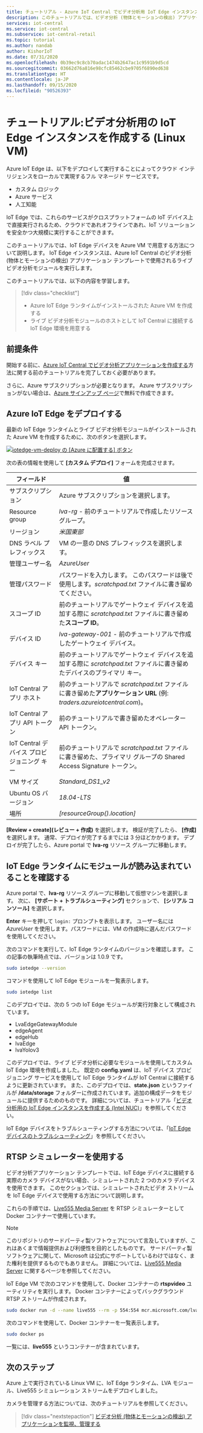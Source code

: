 ```yaml
---
title: チュートリアル - Azure IoT Central でビデオ分析用 IoT Edge インスタンスを作成する (Linux VM)
description: このチュートリアルでは、ビデオ分析 (物体とモーションの検出) アプリケーション テンプレートを使用して、ビデオ分析用 IoT Edge インスタンスを Linux VM に作成する方法について説明します。
services: iot-central
ms.service: iot-central
ms.subservice: iot-central-retail
ms.topic: tutorial
ms.author: nandab
author: KishorIoT
ms.date: 07/31/2020
ms.openlocfilehash: 0b39ec9c8cb70adac1474b2647ac1c9591b9d5cd
ms.sourcegitcommit: 03662d76a816e98cfc85462cbe9705f6890ed638
ms.translationtype: HT
ms.contentlocale: ja-JP
ms.lasthandoff: 09/15/2020
ms.locfileid: "90526393"
---
```

# <a name="tutorial-create-an-iot-edge-instance-for-video-analytics-linux-vm"></a>チュートリアル:ビデオ分析用の IoT Edge インスタンスを作成する (Linux VM)

Azure IoT Edge は、以下をデプロイして実行することによってクラウド インテリジェンスをローカルで実現するフル マネージド サービスです。

* カスタム ロジック
* Azure サービス
* 人工知能

IoT Edge では、これらのサービスがクロスプラットフォームの IoT デバイス上で直接実行されるため、クラウドであれオフラインであれ、IoT ソリューションを安全かつ大規模に実行することができます。

このチュートリアルでは、IoT Edge デバイスを Azure VM で用意する方法について説明します。 IoT Edge インスタンスは、Azure IoT Central のビデオ分析 (物体とモーションの検出) アプリケーション テンプレートで使用されるライブ ビデオ分析モジュールを実行します。

このチュートリアルでは、以下の内容を学習します。
> [!div class="checklist"]
> * Azure IoT Edge ランタイムがインストールされた Azure VM を作成する
> * ライブ ビデオ分析モジュールのホストとして IoT Central に接続する IoT Edge 環境を用意する

## <a name="prerequisites"></a>前提条件

開始する前に、[Azure IoT Central でビデオ分析アプリケーションを作成する](./tutorial-video-analytics-create-app.md)方法に関する前のチュートリアルを完了しておく必要があります。

さらに、Azure サブスクリプションが必要となります。 Azure サブスクリプションがない場合は、[Azure サインアップ ページ](https://aka.ms/createazuresubscription)で無料で作成できます。

## <a name="deploy-azure-iot-edge"></a>Azure IoT Edge をデプロイする

最新の IoT Edge ランタイムとライブ ビデオ分析モジュールがインストールされた Azure VM を作成するために、次のボタンを選択します。

[![iotedge-vm-deploy の [Azure に配置する] ボタン](https://aka.ms/deploytoazurebutton)](https://portal.azure.com/#create/Microsoft.Template/uri/https%3A%2F%2Fraw.githubusercontent.com%2FAzure%2Flive-video-analytics%2Fmaster%2Fref-apps%2Flva-edge-iot-central-gateway%2Fvm_deploy%2FedgeModuleVMDeploy.json)

次の表の情報を使用して **[カスタム デプロイ]** フォームを完成させます。

| フィールド | 値 |
| ----- | ----- |
| サブスクリプション | Azure サブスクリプションを選択します。 |
| Resource group | *lva-rg* - 前のチュートリアルで作成したリソース グループ。 |
| リージョン       | *米国東部* |
| DNS ラベル プレフィックス | VM の一意の DNS プレフィックスを選択します。 |
| 管理ユーザー名 | *AzureUser* |
| 管理パスワード | パスワードを入力します。 このパスワードは後で使用します。*scratchpad.txt* ファイルに書き留めてください。 |
| スコープ ID | 前のチュートリアルでゲートウェイ デバイスを追加する際に *scratchpad.txt* ファイルに書き留めた**スコープ ID**。 |
| デバイス ID | *lva-gateway-001* - 前のチュートリアルで作成したゲートウェイ デバイス。 |
| デバイス キー | 前のチュートリアルでゲートウェイ デバイスを追加する際に *scratchpad.txt* ファイルに書き留めたデバイスのプライマリ キー。 |
| IoT Central アプリ ホスト | 前のチュートリアルで *scratchpad.txt* ファイルに書き留めた**アプリケーション URL** (例: *traders.azureiotcentral.com*)。 |
| IoT Central アプリ API トークン | 前のチュートリアルで書き留めたオペレーター API トークン。 |
| IoT Central デバイス プロビジョニング キー | 前のチュートリアルで *scratchpad.txt* ファイルに書き留めた、プライマリ グループの Shared Access Signature トークン。 |
| VM サイズ | *Standard_DS1_v2* |
| Ubuntu OS バージョン | *18.04-LTS* |
| 場所 | *[resourceGroup().location]* |

**[Review + create]\(レビュー + 作成\)** を選択します。 検証が完了したら、 **[作成]** を選択します。 通常、デプロイが完了するまでには 3 分ほどかかります。 デプロイが完了したら、Azure portal で **lva-rg** リソース グループに移動します。

## <a name="ensure-the-iot-edge-runtime-loads-the-modules"></a>IoT Edge ランタイムにモジュールが読み込まれていることを確認する

Azure portal で、**lva-rg** リソース グループに移動して仮想マシンを選択します。 次に、 **[サポート + トラブルシューティング]** セクションで、 **[シリアル コンソール]** を選択します。

**Enter** キーを押して `login:` プロンプトを表示します。 ユーザー名には *AzureUser* を使用します。パスワードには、VM の作成時に選んだパスワードを使用してください。

次のコマンドを実行して、IoT Edge ランタイムのバージョンを確認します。 この記事の執筆時点では、バージョンは 1.0.9 です。

```bash
sudo iotedge --version
```

コマンドを使用して IoT Edge モジュールを一覧表示します。

```bash
sudo iotedge list
```

このデプロイでは、次の 5 つの IoT Edge モジュールが実行対象として構成されています。

* LvaEdgeGatewayModule
* edgeAgent
* edgeHub
* lvaEdge
* lvaYolov3

このデプロイでは、ライブ ビデオ分析に必要なモジュールを使用してカスタム IoT Edge 環境を作成しました。 既定の **config.yaml** は、IoT デバイス プロビジョニング サービスを使用して IoT Edge ランタイムが IoT Central に接続するように更新されています。 また、このデプロイでは、**state.json** というファイルが **/data/storage** フォルダーに作成されています。追加の構成データをモジュールに提供するためのものです。 詳細については、チュートリアル「[ビデオ分析用の IoT Edge インスタンスを作成する (Intel NUC)](./tutorial-video-analytics-iot-edge-nuc.md)」を参照してください。

IoT Edge デバイスをトラブルシューティングする方法については、「[IoT Edge デバイスのトラブルシューティング](https://docs.microsoft.com/azure/iot-edge/troubleshoot)」を参照してください。

## <a name="use-the-rtsp-simulator"></a>RTSP シミュレーターを使用する

ビデオ分析アプリケーション テンプレートでは、IoT Edge デバイスに接続する実際のカメラ デバイスがない場合、シミュレートされた 2 つのカメラ デバイスを使用できます。 このセクションでは、シミュレートされたビデオ ストリームを IoT Edge デバイスで使用する方法について説明します。

これらの手順では、[Live555 Media Server](http://www.live555.com/mediaServer/) を RTSP シミュレーターとして Docker コンテナーで使用しています。

> [!NOTE]
> このリポジトリのサードパーティ製ソフトウェアについて言及していますが、これはあくまで情報提供および利便性を目的としたものです。 サードパーティ製ソフトウェアに関して、Microsoft は公式にサポートしているわけではなく、また権利を提供するものでもありません。 詳細については、[Live555 Media Server](http://www.live555.com/mediaServer/) に関するページを参照してください。

IoT Edge VM で次のコマンドを使用して、Docker コンテナーの **rtspvideo** ユーティリティを実行します。 Docker コンテナーによってバックグラウンド RTSP ストリームが作成されます。

```bash
sudo docker run -d --name live555 --rm -p 554:554 mcr.microsoft.com/lva-utilities/rtspsim-live555:1.2
```

次のコマンドを使用して、Docker コンテナーを一覧表示します。

```bash
sudo docker ps
```

一覧には、**live555** というコンテナーが含まれています。

## <a name="next-steps"></a>次のステップ

Azure 上で実行されている Linux VM に、IoT Edge ランタイム、LVA モジュール、Live555 シミュレーション ストリームをデプロイしました。

カメラを管理する方法については、次のチュートリアルを参照してください。

> [!div class="nextstepaction"]
> [ビデオ分析 (物体とモーションの検出) アプリケーションを監視、管理する](./tutorial-video-analytics-manage.md)

